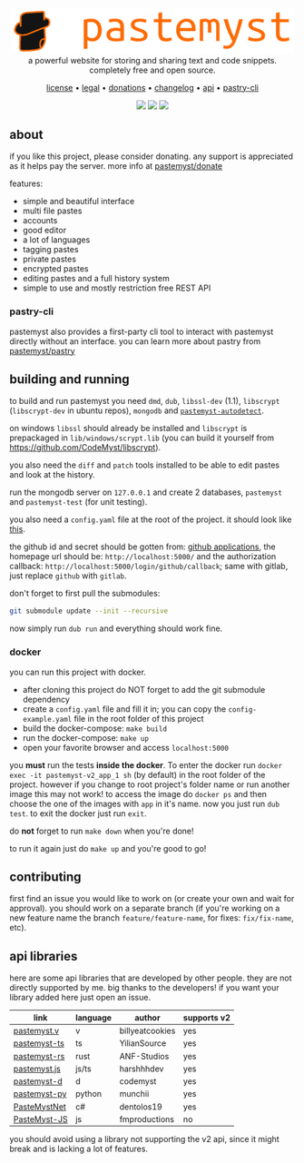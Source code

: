 <p align="center" style="position: relative">
  <a href="https://paste.myst.rs">
    <img width="500" src="./public/assets/images/pastemyst-display-2.png" /></a><br />
  a powerful website for storing and sharing text and code snippets. completely free and open source.
</p>
<p align="center">
  <a href="./LICENSE">license</a> •
  <a href="https://paste.myst.rs/legal">legal</a> •
  <a href="https://paste.myst.rs/donate">donations</a> •
  <a href="https://paste.myst.rs/changelog">changelog</a> •
  <a href="https://paste.myst.rs/api-docs">api</a> •
  <a href="https://paste.myst.rs/pastry">pastry-cli</a>
</p>
<p align="center">
  <a href="https://discord.gg/SdKbcbq"
    ><img src="https://discordapp.com/api/guilds/298510542535000065/widget.png"
  /></a>
  <a href="https://paste.myst.rs/donate"
    ><img src="https://img.shields.io/badge/-donate-blueviolet" width="49"
  /></a>
  <a href="https://github.com/CodeMyst/pastemyst/actions"
    ><img src="https://github.com/CodeMyst/pastemyst/workflows/CI/badge.svg"
  /></a>
</p>


<h2>about</h2>

if you like this project, please consider donating. any support is appreciated as it helps pay the server. more info at [pastemyst/donate](https://paste.myst.rs/donate) 

features:
* simple and beautiful interface
* multi file pastes
* accounts
* good editor
* a lot of languages
* tagging pastes
* private pastes
* encrypted pastes
* editing pastes and a full history system
* simple to use and mostly restriction free REST API

<h3>pastry-cli</h3>

pastemyst also provides a first-party cli tool to interact with pastemyst directly without an interface. you can learn more about pastry from [pastemyst/pastry](https://paste.myst.rs/pastry)

<h2>building and running</h2>

to build and run pastemyst you need `dmd`, `dub`, `libssl-dev` (1.1), `libscrypt` (`libscrypt-dev` in ubuntu repos), `mongodb` and [`pastemyst-autodetect`](https://github.com/codemyst/pastemyst-autodetect).

on windows `libssl` should already be installed and `libscrypt` is prepackaged in `lib/windows/scrypt.lib` (you can build it yourself from https://github.com/CodeMyst/libscrypt).

you also need the `diff` and `patch` tools installed to be able to edit pastes and look at the history.

run the mongodb server on `127.0.0.1` and create 2 databases, `pastemyst` and `pastemyst-test` (for unit testing).

you also need a `config.yaml` file at the root of the project. it should look like [this](config-example.yml).

the github id and secret should be gotten from: [github applications](https://github.com/settings/applications), the homepage url should be: `http://localhost:5000/` and the authorization callback: `http://localhost:5000/login/github/callback`; same with gitlab, just replace `github` with `gitlab`.

don't forget to first pull the submodules:
```sh
git submodule update --init --recursive
```

now simply run `dub run` and everything should work fine.

<h3>docker</h3>

you can run this project with docker.
 * after cloning this project do NOT forget to add the git submodule dependency
 * create a `config.yaml` file and fill it in; you can copy the `config-example.yaml` file in the root folder of this project
 * build the docker-compose: `make build`
 * run the docker-compose: `make up`
 * open your favorite browser and access `localhost:5000`

you **must** run the tests **inside the docker**. To enter the docker run `docker exec -it pastemyst-v2_app_1 sh` (by default) in the root folder of the project. however if you change to root project's folder name or run another image this may not work! to access the image do `docker ps` and then choose the one of the images with `app` in it's name. now you just run `dub test`. to exit the docker just run `exit`.

do **not** forget to run `make down` when you're done!

to run it again just do `make up` and you're good to go!

<h2>contributing</h2>

first find an issue you would like to work on (or create your own and wait for approval). you should work on a separate branch (if you're working on a new feature name the branch `feature/feature-name`, for fixes: `fix/fix-name`, etc).

<h2>api libraries</h2>

here are some api libraries that are developed by other people. they are not directly supported by me. big thanks to the developers! if you want your library added here just open an issue.

| link                                                                | language   | author          | supports v2 |
|---------------------------------------------------------------------|------------|-----------------|-------------|
| [pastemyst.v](https://github.com/billyeatcookies/pastemyst.v)       | v          | billyeatcookies | yes         |
| [pastemyst-ts](https://github.com/YilianSource/pastemyst-ts)        | ts | YilianSource    | yes         |
| [pastemyst-rs](https://github.com/ANF/pastemyst-rs)                 | rust       | ANF-Studios     | yes         |
| [pastemyst.js](https://github.com/harshhhdev/pastemyst.js)          | js/ts      | harshhhdev      | yes         |
| [pastemyst-d](https://github.com/CodeMyst/pastemyst-d)              | d          | codemyst        | yes         |
| [pastemyst-py](https://github.com/Dmunch04/pastemyst-py)            | python     | munchii         | yes         |
| [PasteMystNet](https://github.com/dentolos19/PasteMystNet)          | c#         | dentolos19      | yes         |
| [PasteMyst-JS](https://github.com/FleshMobProductions/PasteMyst-JS) | js         | fmproductions   | no          |

you should avoid using a library not supporting the v2 api, since it might break and is lacking a lot of features.
